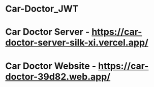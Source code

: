 # Car-Doctor_JWT
# Car Doctor Server - https://car-doctor-server-silk-xi.vercel.app/
# Car Doctor Website - https://car-doctor-39d82.web.app/
